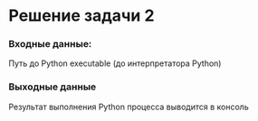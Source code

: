 # Решение задачи 2

### Входные данные:
Путь до Python executable (до интерпретатора Python)

### Выходные данные
Результат выполнения Python процесса выводится в консоль
